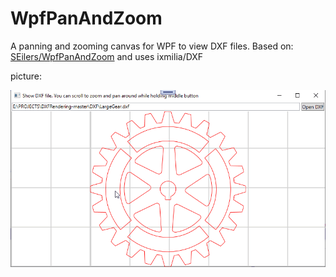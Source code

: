 # WpfPanAndZoom

A panning and zooming canvas for WPF to view DXF files. Based on: [SEilers/WpfPanAndZoom](https://github.com/SEilers/WpfPanAndZoom) and uses ixmilia/DXF

picture:

![canvasclip](https://github.com/uzername/ZoomAndPanWPFDxfV2/blob/master/imageR/Animation.gif)
